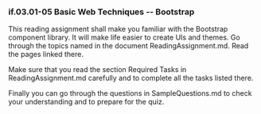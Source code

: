 ### if.03.01-05 Basic Web Techniques -- Bootstrap

This reading assignment shall make you familiar with the Bootstrap component library. It will make life easier to create UIs and themes.
Go through the topics named in the document ReadingAssignment.md. Read the pages linked there.

Make sure that you read the section Required Tasks in ReadingAssignment.md carefully and to complete all the tasks listed there.

Finally you can go through the questions in SampleQuestions.md to check your understanding and to prepare for the quiz.
